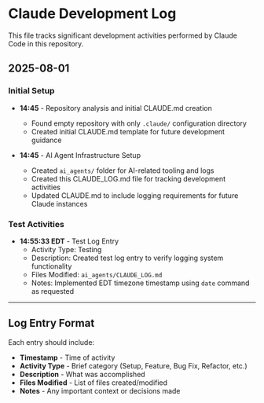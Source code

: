 # Claude Development Log

This file tracks significant development activities performed by Claude Code in this repository.

## 2025-08-01

### Initial Setup
- **14:45** - Repository analysis and initial CLAUDE.md creation
  - Found empty repository with only `.claude/` configuration directory
  - Created initial CLAUDE.md template for future development guidance
  
- **14:45** - AI Agent Infrastructure Setup
  - Created `ai_agents/` folder for AI-related tooling and logs
  - Created this CLAUDE_LOG.md file for tracking development activities
  - Updated CLAUDE.md to include logging requirements for future Claude instances

### Test Activities
- **14:55:33 EDT** - Test Log Entry
  - Activity Type: Testing
  - Description: Created test log entry to verify logging system functionality
  - Files Modified: `ai_agents/CLAUDE_LOG.md`
  - Notes: Implemented EDT timezone timestamp using `date` command as requested

---

## Log Entry Format

Each entry should include:
- **Timestamp** - Time of activity
- **Activity Type** - Brief category (Setup, Feature, Bug Fix, Refactor, etc.)
- **Description** - What was accomplished
- **Files Modified** - List of files created/modified
- **Notes** - Any important context or decisions made